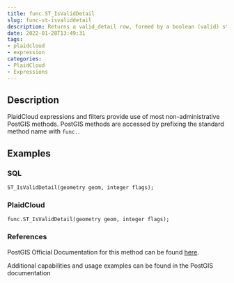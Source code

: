 ```yaml
---
title: func.ST_IsValidDetail
slug: func-st-isvaliddetail
description: Returns a valid_detail row, formed by a boolean (valid) stating whether the geometry is valid or invalid
date: 2022-01-28T13:49:31
tags:
- plaidcloud
- expression
categories:
- PlaidCloud
- Expressions
---
```



## Description


PlaidCloud expressions and filters provide use of most non-administrative PostGIS methods. PostGIS methods are accessed by prefixing the standard method name with `func.`.



## Examples


### SQL



```
ST_IsValidDetail(geometry geom, integer flags);
```


### PlaidCloud



```
func.ST_IsValidDetail(geometry geom, integer flags);
```


### References


PostGIS Official Documentation for this method can be found [here](https://postgis.net/docs/manual-3.1/ST_IsValidDetail.html).



Additional capabilities and usage examples can be found in the PostGIS documentation


